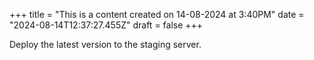 +++
title = "This is a content created on 14-08-2024 at 3:40PM"
date = "2024-08-14T12:37:27.455Z"
draft = false
+++

  Deploy the latest version to the staging server.
        
